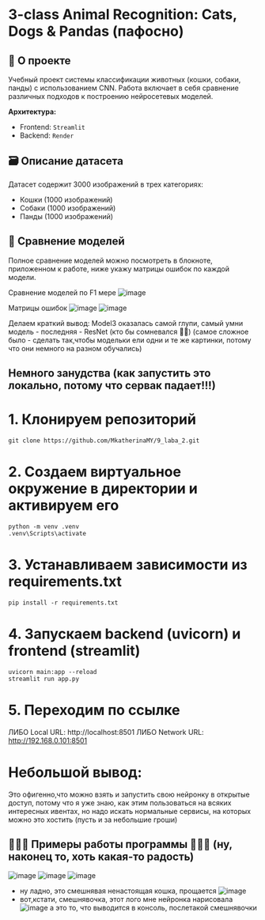 # 3-class Animal Recognition: Cats, Dogs & Pandas (пафосно)

## 📖 О проекте
Учебный проект системы классификации животных (кошки, собаки, панды) с использованием CNN. Работа включает в себя сравнение различных подходов к построению нейросетевых моделей.

**Архитектура:**
- Frontend: `Streamlit`
- Backend: `Render`

## 🗃️ Описание датасета
Датасет содержит 3000 изображений в трех категориях:
- Кошки (1000 изображений)
- Собаки (1000 изображений)
- Панды (1000 изображений)


## 🧮 Сравнение моделей
Полное сравнение моделей можно посмотреть в блокноте, приложенном к работе, ниже укажу матрицы ошибок по каждой модели.

Сравнение моделей по F1 мере
![image](https://github.com/user-attachments/assets/b3d00dc7-3313-4a38-a541-2c5d191591ec)

Матрицы ошибок
![image](https://github.com/user-attachments/assets/1aae4acc-658d-4812-ac60-3245a3183f4c)
![image](https://github.com/user-attachments/assets/8ecd0895-d234-4e76-99a6-770ccbf7535e)

Делаем краткий вывод: Model3 оказалась самой глупи, самый умни модель - последняя - ResNet (кто бы сомневался 🤷‍♀️)
(самое сложное было - сделать так,чтобы модельки ели одни и те же картинки, потому что они немного на разном обучались)

## Немного занудства (как запустить это локально, потому что сервак падает!!!)
# 1. Клонируем репозиторий
```
git clone https://github.com/MkatherinaMY/9_laba_2.git
```
# 2. Создаем виртуальное окружение в директории и активируем его
```
python -m venv .venv
.venv\Scripts\activate 
```
# 3. Устанавливаем зависимости из requirements.txt
```
pip install -r requirements.txt
```
# 4. Запускаем backend (uvicorn) и frontend (streamlit)
```
uvicorn main:app --reload
streamlit run app.py
```
# 5. Переходим по ссылке 
ЛИБО
Local URL: http://localhost:8501
ЛИБО
Network URL: http://192.168.0.101:8501

# Небольшой вывод:
Это офигенно,что можно взять и запустить свою нейронку в открытые доступ, потому что я уже знаю, как этим пользоваться на всяких интересных ивентах, но надо искать нормальные сервисы, на которых можно это хостить (пусть и за небольшие гроши)

## 🦾🦾🦾 Примеры работы программы 🦾🦾🦾 (ну, наконец то, хоть какая-то радость)

![image](https://github.com/user-attachments/assets/eb0e633e-d889-434c-a57e-9d78b9478228)
![image](https://github.com/user-attachments/assets/cee731b9-1ba7-4b45-9c2d-dd608abfd939)
![image](https://github.com/user-attachments/assets/137c48c1-e0fb-47d3-88c1-b4e88c133c6b) 
- ну ладно, это смешнявая ненастоящая кошка, прощается
![image](https://github.com/user-attachments/assets/ae9c493e-2e5f-4706-8226-e9d310e93708) 
- вот,кстати,  смешнявочка, этот лого мне нейронка нарисовала
![image](https://github.com/user-attachments/assets/1681d5ce-2088-40a3-829f-8012669f765f)
а это то, что выводится в консоль, послетакой смешнявочки


